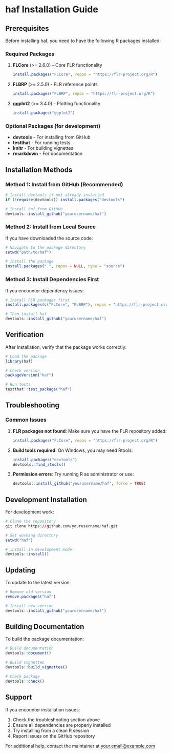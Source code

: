 # haf Installation Guide

## Prerequisites

Before installing haf, you need to have the following R packages installed:

### Required Packages

1. **FLCore** (>= 2.6.0) - Core FLR functionality
   ```r
   install.packages("FLCore", repos = "https://flr-project.org/R")
   ```

2. **FLBRP** (>= 2.5.0) - FLR reference points
   ```r
   install.packages("FLBRP", repos = "https://flr-project.org/R")
   ```

3. **ggplot2** (>= 3.4.0) - Plotting functionality
   ```r
   install.packages("ggplot2")
   ```

### Optional Packages (for development)

- **devtools** - For installing from GitHub
- **testthat** - For running tests
- **knitr** - For building vignettes
- **rmarkdown** - For documentation

## Installation Methods

### Method 1: Install from GitHub (Recommended)

```r
# Install devtools if not already installed
if (!require(devtools)) install.packages("devtools")

# Install haf from GitHub
devtools::install_github("yourusername/haf")
```

### Method 2: Install from Local Source

If you have downloaded the source code:

```r
# Navigate to the package directory
setwd("path/to/haf")

# Install the package
install.packages(".", repos = NULL, type = "source")
```

### Method 3: Install Dependencies First

If you encounter dependency issues:

```r
# Install FLR packages first
install.packages(c("FLCore", "FLBRP"), repos = "https://flr-project.org/R")

# Then install haf
devtools::install_github("yourusername/haf")
```

## Verification

After installation, verify that the package works correctly:

```r
# Load the package
library(haf)

# Check version
packageVersion("haf")

# Run tests
testthat::test_package("haf")
```

## Troubleshooting

### Common Issues

1. **FLR packages not found**: Make sure you have the FLR repository added:
   ```r
   install.packages("FLCore", repos = "https://flr-project.org/R")
   ```

2. **Build tools required**: On Windows, you may need Rtools:
   ```r
   install.packages("devtools")
   devtools::find_rtools()
   ```

3. **Permission errors**: Try running R as administrator or use:
   ```r
   devtools::install_github("yourusername/haf", force = TRUE)
   ```

## Development Installation

For development work:

```r
# Clone the repository
git clone https://github.com/yourusername/haf.git

# Set working directory
setwd("haf")

# Install in development mode
devtools::install()
```

## Updating

To update to the latest version:

```r
# Remove old version
remove.packages("haf")

# Install new version
devtools::install_github("yourusername/haf")
```

## Building Documentation

To build the package documentation:

```r
# Build documentation
devtools::document()

# Build vignettes
devtools::build_vignettes()

# Check package
devtools::check()
```

## Support

If you encounter installation issues:

1. Check the troubleshooting section above
2. Ensure all dependencies are properly installed
3. Try installing from a clean R session
4. Report issues on the GitHub repository

For additional help, contact the maintainer at your.email@example.com 